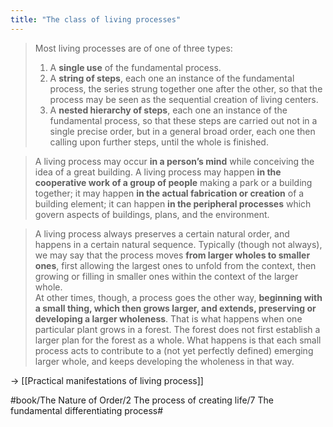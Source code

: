 ```yaml
---
title: "The class of living processes"
---
```


> Most living processes are of one of three types:  
> 1. A **single use** of the fundamental process.  
> 2. A **string of steps**, each one an instance of the fundamental process, the series strung together one after the other, so that the process may be seen as the sequential creation of living centers.  
> 3. A **nested hierarchy of steps**, each one an instance of the fundamental process, so that these steps are carried out not in a single precise order, but in a general broad order, each one then calling upon further steps, until the whole is finished.  

> A living process may occur **in a person’s mind** while conceiving the idea of a great building. A living process may happen **in the cooperative work of a group of people** making a park or a building together; it may happen **in the actual fabrication or creation** of a building element; it can happen **in the peripheral processes** which govern aspects of buildings, plans, and the environment.  

> A living process always preserves a certain natural order, and happens in a certain natural sequence. Typically (though not always), we may say that the process moves **from larger wholes to smaller ones**, first allowing the largest ones to unfold from the context, then growing or filling in smaller ones within the context of the larger whole.  
> At other times, though, a process goes the other way, **beginning with a small thing, which then grows larger, and extends, preserving or developing a larger wholeness**. That is what happens when one particular plant grows in a forest. The forest does not first establish a larger plan for the forest as a whole. What happens is that each small process acts to contribute to a (not yet perfectly defined) emerging larger whole, and keeps developing the wholeness in that way.  

-> [[Practical manifestations of living process]]

#book/The Nature of Order/2 The process of creating life/7 The fundamental differentiating process#